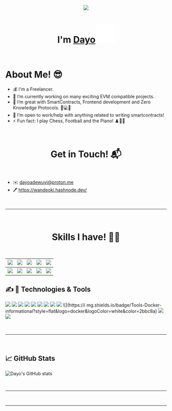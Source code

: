 <p align="center">
  <img src="https://miro.medium.com/max/2048/1*OohqW5DGh9CQS4hLY5FXzA.png" height="230"/>
</p>
<h1 align="center">I'm <a href="https://github.com/Dayo-Adewuyi">Dayo<a><img src="https://github.com/Kathryn-Jie/Kathryn-Jie/blob/main/wave.gif" width="60px"/></h1>
<Br>
<h1>About Me! 😎</h1>

- 💰 I'm a Freelancer.
- 🔭 I’m currently working on many exciting EVM compatible projects.
- 🧱 I’m great with SmartContracts, Frontend development and Zero Knowledge Protocols. 🧠💻🌐
- 🤝 I’m open to work/help with anything related to writing smartcontracts!
- ⚡  Fun fact: I play Chess, Football and the Piano! ♟️🎾🎹
  

<Br>
<h1 align="center">Get in Touch! 📬</h1>
<Br>
<!-- Actual text -->
<p align='center'>

- ✉️ dayoadewuyi@proton.me
- 🖊 https://wandeoki.hashnode.dev/

<p>
<Br>
<hr>
<Br>
<h1 align="center">Skills I have! 🤸‍♂</h1>
<Br>
  
|![](https://img.shields.io/badge/Machine%20Learning-brightgreen?style=for-the-badge)|![](https://img.shields.io/badge/Web%20Developmment-brightgreen?style=for-the-badge)|![](https://img.shields.io/badge/Database%20Management-brightgreen?style=for-the-badge)|![](https://img.shields.io/badge/Web%20Scraping-red?style=for-the-badge)|![](https://img.shields.io/badge/Dashboards-red?style=for-the-badge)|
|---|---|---|---|---|
|![](https://img.shields.io/badge/Application-Testing-blue?style=for-the-badge)|![](https://img.shields.io/badge/DB-Application%20Optimization-blue?style=for-the-badge)|![](https://img.shields.io/badge/DS-Data%20Analysis-blue?style=for-the-badge)|![](https://img.shields.io/badge/DS-Data%20Visualization-blue?style=for-the-badge)|![](https://img.shields.io/badge/And%20More!-yellow?style=for-the-badge)|

## &#x270d; 🔧 Technologies & Tools
![](https://img.shields.io/badge/Code-Django-informational?style=flat&logo=django&logoColor=white&color=2bbc8a)
![](https://img.shields.io/badge/Editor-IntelliJ_IDEA-informational?style=flat&logo=intellij-idea&logoColor=white&color=2bbc8a)
![](https://img.shields.io/badge/Editor-VS-Code-informational?style=flat&logo=virtual-studio-code&logoColor=white&color=2bbc8a)
![](https://img.shields.io/badge/Code-Python-informational?style=flat&logo=python&logoColor=white&color=2bbc8a)
![](https://img.shields.io/badge/Code-JavaScript-informational?style=flat&logo=javascript&logoColor=white&color=2bbc8a)
![](https://img.shields.io/badge/VC-Github-informational?style=flat&logo=github&logoColor=white&color=2bbc8a)
![](https://img.shields.io/badge/Code-Git-informational?style=flat&logo=git&logoColor=white&color=2bbc8a)
![](https://img.shields.io/badge/Shell-Bash-informational?style=flat&logo=gnu-bash&logoColor=white&color=2bbc8a)
![](https://img.shields.io/badge/Tools-PostgreSQL-informational?style=flat&logo=postgresql&logoColor=white&color=2bbc8a)
![](https://i mg.shields.io/badge/Tools-Docker-informational?style=flat&logo=docker&logoColor=white&color=2bbc8a)
![](https://img.shields.io/badge/Tools-Heroku-informational?style=flat&logo=heroku&logoColor=white&color=2bbc8a)
![](https://img.shields.io/badge/Cloud-Digital_Ocean-informational?style=flat&logo=digitalocean&logoColor=white&color=2bbc8a)

<Br>
<hr>
<Br>


## &#x1f4c8; GitHub Stats

![Dayo's GitHub stats](https://github-readme-stats.vercel.app/api?username=Dayo-Adewuyi&count_private=true&show_icons=true&theme=radical)

  <Br>
<hr>
<Br>

------
  
<!--Thanks @ Arygam(https://github.com/Aryagm) -->


<!---
Dayo-Adewuyi / Dayo-Adewuyi is a ✨ special ✨ repository because its `README.md` (this file) appears on your GitHub profile.
You can click the Preview link to take a look at your changes.
--->
